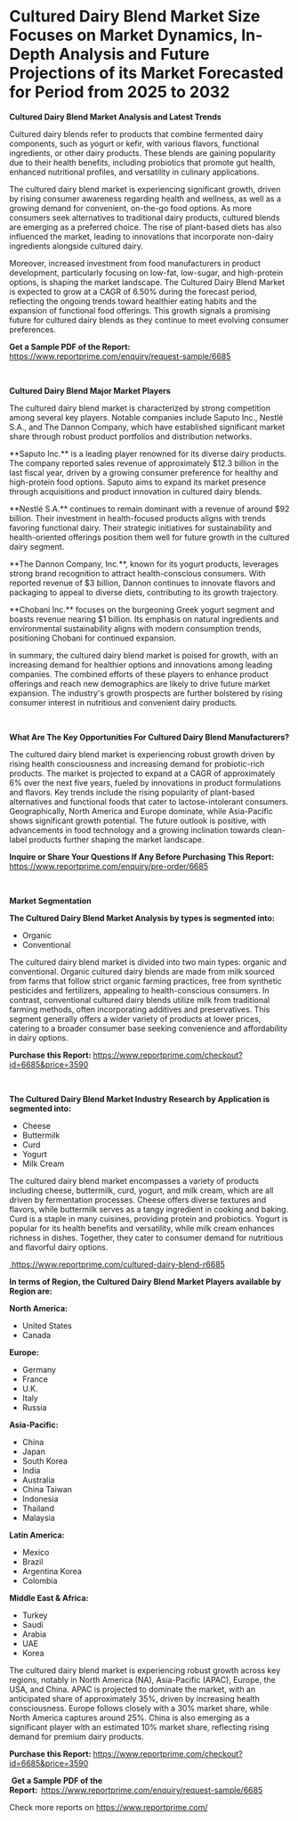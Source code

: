 <p><h1>Cultured Dairy Blend Market Size Focuses on Market Dynamics, In-Depth Analysis and Future Projections of its Market Forecasted for Period from 2025 to 2032</h1></p><p><strong>Cultured Dairy Blend Market Analysis and Latest Trends</strong></p>
<p><p>Cultured dairy blends refer to products that combine fermented dairy components, such as yogurt or kefir, with various flavors, functional ingredients, or other dairy products. These blends are gaining popularity due to their health benefits, including probiotics that promote gut health, enhanced nutritional profiles, and versatility in culinary applications.</p><p>The cultured dairy blend market is experiencing significant growth, driven by rising consumer awareness regarding health and wellness, as well as a growing demand for convenient, on-the-go food options. As more consumers seek alternatives to traditional dairy products, cultured blends are emerging as a preferred choice. The rise of plant-based diets has also influenced the market, leading to innovations that incorporate non-dairy ingredients alongside cultured dairy.</p><p>Moreover, increased investment from food manufacturers in product development, particularly focusing on low-fat, low-sugar, and high-protein options, is shaping the market landscape. The Cultured Dairy Blend Market is expected to grow at a CAGR of 6.50% during the forecast period, reflecting the ongoing trends toward healthier eating habits and the expansion of functional food offerings. This growth signals a promising future for cultured dairy blends as they continue to meet evolving consumer preferences.</p></p>
<p><strong>Get a Sample PDF of the Report:&nbsp;</strong> <a href="https://www.reportprime.com/enquiry/request-sample/6685?utm_campaign=3092&utm_medium=2&utm_source=Github&utm_content=ia&utm_term=19032025&utm_id=cultured-dairy-blend">https://www.reportprime.com/enquiry/request-sample/6685</a></p>
<p>&nbsp;</p>
<p><strong>Cultured Dairy Blend Major Market Players</strong></p>
<p><p>The cultured dairy blend market is characterized by strong competition among several key players. Notable companies include Saputo Inc., Nestlé S.A., and The Dannon Company, which have established significant market share through robust product portfolios and distribution networks.</p><p>**Saputo Inc.** is a leading player renowned for its diverse dairy products. The company reported sales revenue of approximately $12.3 billion in the last fiscal year, driven by a growing consumer preference for healthy and high-protein food options. Saputo aims to expand its market presence through acquisitions and product innovation in cultured dairy blends.</p><p>**Nestlé S.A.** continues to remain dominant with a revenue of around $92 billion. Their investment in health-focused products aligns with trends favoring functional dairy. Their strategic initiatives for sustainability and health-oriented offerings position them well for future growth in the cultured dairy segment.</p><p>**The Dannon Company, Inc.**, known for its yogurt products, leverages strong brand recognition to attract health-conscious consumers. With reported revenue of $3 billion, Dannon continues to innovate flavors and packaging to appeal to diverse diets, contributing to its growth trajectory.</p><p>**Chobani Inc.** focuses on the burgeoning Greek yogurt segment and boasts revenue nearing $1 billion. Its emphasis on natural ingredients and environmental sustainability aligns with modern consumption trends, positioning Chobani for continued expansion.</p><p>In summary, the cultured dairy blend market is poised for growth, with an increasing demand for healthier options and innovations among leading companies. The combined efforts of these players to enhance product offerings and reach new demographics are likely to drive future market expansion. The industry's growth prospects are further bolstered by rising consumer interest in nutritious and convenient dairy products.</p></p>
<p>&nbsp;</p>
<p><strong>What Are The Key Opportunities For Cultured Dairy Blend Manufacturers?</strong></p>
<p><p>The cultured dairy blend market is experiencing robust growth driven by rising health consciousness and increasing demand for probiotic-rich products. The market is projected to expand at a CAGR of approximately 6% over the next five years, fueled by innovations in product formulations and flavors. Key trends include the rising popularity of plant-based alternatives and functional foods that cater to lactose-intolerant consumers. Geographically, North America and Europe dominate, while Asia-Pacific shows significant growth potential. The future outlook is positive, with advancements in food technology and a growing inclination towards clean-label products further shaping the market landscape.</p></p>
<p><strong>Inquire or Share Your Questions If Any Before Purchasing This Report:</strong> <a href="https://www.reportprime.com/enquiry/pre-order/6685?utm_campaign=3092&utm_medium=2&utm_source=Github&utm_content=ia&utm_term=19032025&utm_id=cultured-dairy-blend">https://www.reportprime.com/enquiry/pre-order/6685</a></p>
<p>&nbsp;</p>
<p><strong>Market Segmentation</strong></p>
<p><strong>The Cultured Dairy Blend Market Analysis by types is segmented into:</strong></p>
<p><ul><li>Organic</li><li>Conventional</li></ul></p>
<p><p>The cultured dairy blend market is divided into two main types: organic and conventional. Organic cultured dairy blends are made from milk sourced from farms that follow strict organic farming practices, free from synthetic pesticides and fertilizers, appealing to health-conscious consumers. In contrast, conventional cultured dairy blends utilize milk from traditional farming methods, often incorporating additives and preservatives. This segment generally offers a wider variety of products at lower prices, catering to a broader consumer base seeking convenience and affordability in dairy options.</p></p>
<p><strong>Purchase this Report:&nbsp;</strong><a href="https://www.reportprime.com/checkout?id=6685&price=3590&utm_campaign=3092&utm_medium=2&utm_source=Github&utm_content=ia&utm_term=19032025&utm_id=cultured-dairy-blend">https://www.reportprime.com/checkout?id=6685&price=3590</a></p>
<p>&nbsp;</p>
<p><strong>The Cultured Dairy Blend Market Industry Research by Application is segmented into:</strong></p>
<p><ul><li>Cheese</li><li>Buttermilk</li><li>Curd</li><li>Yogurt</li><li>Milk Cream</li></ul></p>
<p><p>The cultured dairy blend market encompasses a variety of products including cheese, buttermilk, curd, yogurt, and milk cream, which are all driven by fermentation processes. Cheese offers diverse textures and flavors, while buttermilk serves as a tangy ingredient in cooking and baking. Curd is a staple in many cuisines, providing protein and probiotics. Yogurt is popular for its health benefits and versatility, while milk cream enhances richness in dishes. Together, they cater to consumer demand for nutritious and flavorful dairy options.</p></p>
<p><a href="https://www.reportprime.com/cultured-dairy-blend-r6685?utm_campaign=3092&utm_medium=2&utm_source=Github&utm_content=ia&utm_term=19032025&utm_id=cultured-dairy-blend">&nbsp;https://www.reportprime.com/cultured-dairy-blend-r6685</a></p>
<p><strong>In terms of Region, the Cultured Dairy Blend Market Players available by Region are:</strong></p>
<p>
    <p> <strong> North America: </strong>
        <ul>
            <li>United States</li>
            <li>Canada</li>
        </ul>
        </p> 
    <p> <strong> Europe: </strong>
        <ul>
            <li>Germany</li>
            <li>France</li>
            <li>U.K.</li>
            <li>Italy</li>
            <li>Russia</li>
        </ul>
        </p> 
    <p> <strong> Asia-Pacific: </strong>
        <ul>
            <li>China</li>
            <li>Japan</li>
            <li>South Korea</li>
            <li>India</li>
            <li>Australia</li>
            <li>China Taiwan</li>
            <li>Indonesia</li>
            <li>Thailand</li>
            <li>Malaysia</li>
        </ul>
        </p> 
    <p> <strong> Latin America: </strong>
        <ul>
            <li>Mexico</li>
            <li>Brazil</li>
            <li>Argentina Korea</li>
            <li>Colombia</li>
        </ul>
        </p> 
    <p> <strong> Middle East & Africa: </strong>
        <ul>
            <li>Turkey</li>
            <li>Saudi</li>
            <li>Arabia</li>
            <li>UAE</li>
            <li>Korea</li>
        </ul>
    </p>
    </p>
<p><p>The cultured dairy blend market is experiencing robust growth across key regions, notably in North America (NA), Asia-Pacific (APAC), Europe, the USA, and China. APAC is projected to dominate the market, with an anticipated share of approximately 35%, driven by increasing health consciousness. Europe follows closely with a 30% market share, while North America captures around 25%. China is also emerging as a significant player with an estimated 10% market share, reflecting rising demand for premium dairy products.</p></p>
<p><strong>Purchase this Report: </strong><a href="https://www.reportprime.com/checkout?id=6685&price=3590&utm_campaign=3092&utm_medium=2&utm_source=Github&utm_content=ia&utm_term=19032025&utm_id=cultured-dairy-blend">https://www.reportprime.com/checkout?id=6685&price=3590</a></p>
<p>&nbsp;<strong>Get a Sample PDF of the Report:&nbsp;&nbsp;</strong><a href="https://www.reportprime.com/enquiry/request-sample/6685?utm_campaign=3092&utm_medium=2&utm_source=Github&utm_content=ia&utm_term=19032025&utm_id=cultured-dairy-blend">https://www.reportprime.com/enquiry/request-sample/6685</a></p>
<p><strong></strong></p>
<p>Check more reports on <a href="https://www.reportprime.com/?utm_campaign=3092&utm_medium=2&utm_source=Github&utm_content=ia&utm_term=19032025&utm_id=cultured-dairy-blend">https://www.reportprime.com/</a></p>